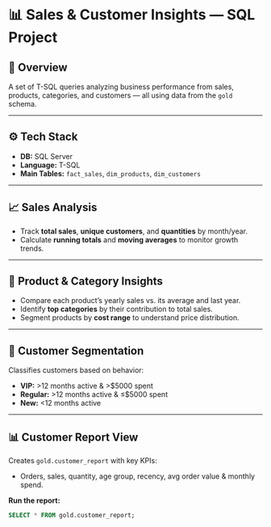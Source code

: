 # 📊 Sales & Customer Insights — SQL Project

## 🧩 Overview
A set of T-SQL queries analyzing business performance from sales, products, categories, and customers — all using data from the `gold` schema.

---

## ⚙️ Tech Stack
- **DB:** SQL Server  
- **Language:** T-SQL  
- **Main Tables:** `fact_sales`, `dim_products`, `dim_customers`

---

## 📈 Sales Analysis
- Track **total sales**, **unique customers**, and **quantities** by month/year.  
- Calculate **running totals** and **moving averages** to monitor growth trends.

---

## 🧾 Product & Category Insights
- Compare each product’s yearly sales vs. its average and last year.  
- Identify **top categories** by their contribution to total sales.  
- Segment products by **cost range** to understand price distribution.

---

## 👥 Customer Segmentation
Classifies customers based on behavior:
- **VIP:** >12 months active & >\$5000 spent  
- **Regular:** >12 months active & ≤\$5000 spent  
- **New:** <12 months active  

---

## 📊 Customer Report View
Creates `gold.customer_report` with key KPIs:
- Orders, sales, quantity, age group, recency, avg order value & monthly spend.  

**Run the report:**
```sql
SELECT * FROM gold.customer_report;
